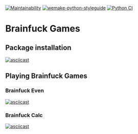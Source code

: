 [![Maintainability](https://api.codeclimate.com/v1/badges/16509fb7e02aabc97448/maintainability)](https://codeclimate.com/github/gitmaster1337/brainfuck-lvl1/maintainability)
[![wemake-python-styleguide](https://img.shields.io/badge/style-wemake-000000.svg)](https://github.com/wemake-services/wemake-python-styleguide)
[![Python CI](https://github.com/gitmaster1337/brainfuck-lvl1/actions/workflows/pyci.yml/badge.svg)](https://github.com/gitmaster1337/brainfuck-lvl1/actions/workflows/pyci.yml)
# Brainfuck Games
## Package installation
[![asciicast](https://asciinema.org/a/GAuNBIpeqgx4Iy9oiCLITB2zc.svg)](https://asciinema.org/a/GAuNBIpeqgx4Iy9oiCLITB2zc)

## Playing Brainfuck Games
### Brainfuck Even
[![asciicast](https://asciinema.org/a/cHf91ti5v951JL8r7M7wx2Sts.svg)](https://asciinema.org/a/cHf91ti5v951JL8r7M7wx2Sts)

### Brainfuck Calc
[![asciicast](https://asciinema.org/a/XbHvyrNuafHxarxwFVe03nLHQ.svg)](https://asciinema.org/a/XbHvyrNuafHxarxwFVe03nLHQ)
